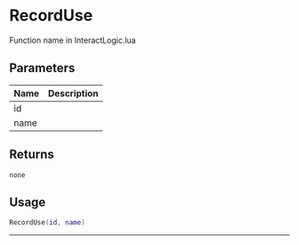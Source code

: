 # RecordUse

Function name in InteractLogic.lua

## Parameters

| Name | Description |
| ---- | ----------- |
| id   |             |
| name |             |

## Returns

`none`

## Usage

```lua
RecordUse(id, name)
```

---
